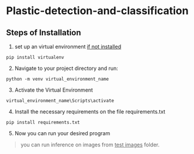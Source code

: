 # Plastic-detection-and-classification
## Steps of Installation
1. set up an virtual environment <ins>if not installed</ins>
```
pip install virtualenv
```
2. Navigate to your project directory and run:
```
python -m venv virtual_environment_name
```
3. Activate the Virtual Environment
```
virtual_environment_name\Scripts\activate
```
4. Install the necessary requirements on the file requirements.txt
```
pip install requirements.txt
```
5. Now you can run your desired program
> you can run inference on images from <ins>test images</ins> folder. 
